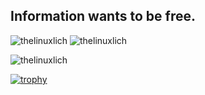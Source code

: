 ## Information wants to be free.

<p><img src="https://github-readme-stats.vercel.app/api/top-langs?username=thelinuxlich&show_icons=true&locale=en&layout=compact" alt="thelinuxlich" />

<img src="https://github-readme-stats.vercel.app/api?username=thelinuxlich&count_private=true&show_icons=true&locale=en" alt="thelinuxlich" />

<img src="https://github-readme-streak-stats.herokuapp.com/?user=thelinuxlich&" alt="thelinuxlich" /></p>

[![trophy](https://github-profile-trophy.vercel.app/?username=thelinuxlich&theme=dracula&row=1&column=8)](https://github.com/ryo-ma/github-profile-trophy)
